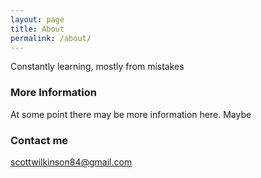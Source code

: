 ```yaml
---
layout: page
title: About
permalink: /about/
---
```


Constantly learning, mostly from mistakes

### More Information

At some point there may be more information here. Maybe

### Contact me

[scottwilkinson84@gmail.com](mailto:scottwilkinson84@gmail.com)
